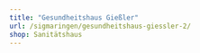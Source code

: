 ```yaml
---
title: "Gesundheitshaus Gießler"
url: /sigmaringen/gesundheitshaus-giessler-2/
shop: Sanitätshaus
---
```

